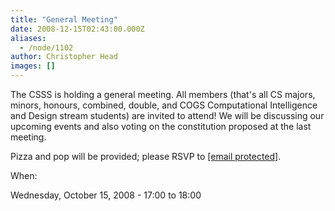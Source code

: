 ```yaml
---
title: "General Meeting"
date: 2008-12-15T02:43:00.000Z
aliases:
  - /node/1102
author: Christopher Head
images: []
---
```


The CSSS is holding a general meeting. All members (that's all CS majors, minors, honours, combined, double, and COGS Computational Intelligence and Design stream students) are invited to attend! We will be discussing our upcoming events and also voting on the constitution proposed at the last meeting.

Pizza and pop will be provided; please RSVP to [\[email protected\]](/cdn-cgi/l/email-protection#3c5159594855525b7c4854595f495e59125f5d).

When: 

Wednesday, October 15, 2008 - 17:00 to 18:00
